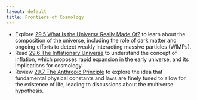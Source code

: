 ```yaml
---
layout: default
title: Frontiers of Cosmology
---
```


- Explore [29.5 What Is the Universe Really Made Of?](https://openstax.org/books/astronomy-2e/pages/29-5-what-is-the-universe-really-made-of) to learn about the composition of the universe, including the role of dark matter and ongoing efforts to detect weakly interacting massive particles (WIMPs).
- Read [29.6 The Inflationary Universe](https://openstax.org/books/astronomy-2e/pages/29-6-the-inflationary-universe) to understand the concept of inflation, which proposes rapid expansion in the early universe, and its implications for cosmology.
- Review [29.7 The Anthropic Principle](https://openstax.org/books/astronomy-2e/pages/29-7-the-anthropic-principle) to explore the idea that fundamental physical constants and laws are finely tuned to allow for the existence of life, leading to discussions about the multiverse hypothesis.
